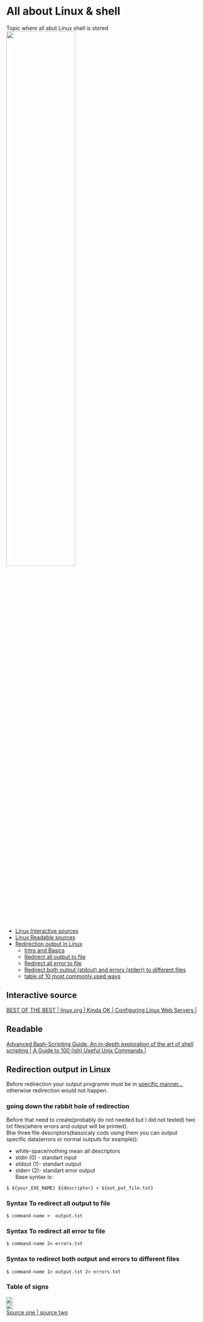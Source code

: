 
# All about Linux & shell
Topic where all abut Linux shell  is stored  
<img src="https://imgur.com/ej7mp6Y.png" width="60%"></img>   
- [Linux Interactive sources](#interactive-source)  
- [Linux Readable sources](#readable)  
- [Redirection output in Linux](#redirection-output-in-linux)
  - [Intro and Basics](#going-down-the-rabbit-hole-of-redirection)
  - [Redirect all output to file](#syntax-to-redirect-all-output-to-file)
  - [Redirect all error to file](#syntax-to-redirect-all-error-to-file)
  - [Redirect both output (stdout) and errors (stderr) to different files](#syntax-to-redirect-both-output-and-errors-to-different-files)
  - [table of 10 most commonly used ways](#table-of-signs)
## Interactive source  
[BEST OF THE BEST | ](https://linuxsurvival.com/linux-tutorial-introduction/)[linux.org | ](http://linuxcommand.org/)[Kinda OK | ](https://commandlinepoweruser.com/)[Configuring Linux Web Servers | ](https://www.udacity.com/course/configuring-linux-web-servers--ud299)  
## Readable  
[Advanced Bash-Scripting Guide. An in-depth exploration of the art of shell scripting | ](http://www.tldp.org/LDP/abs/html/index.html)[A Guide to 100 (ish) Useful Unix Commands | ](http://oliverelliott.org/article/computing/ref_unix/)  

## Redirection output in Linux  
Before redirection your output programm must be in [specific manner...](https://github.com/RazdolbayOne/GuidesPull/blob/master/C++/README.md#stderr-and-stdout) otherwise redirection would not happen.  
### going down the rabbit hole of redirection  
Before that need to create(probably do not needed but I did not tested) two txt files(where errors and output will be printed).  
Btw  three file descriptors(bassicaly cods using them you can output specific data(errors or normal outputs for example)):
* white-space/nothing mean all descriptors  
* stdin (0) - standart input   
* stdout (1)- standart output 
* stderr (2)- standart error output  
Base syntax is:  
```shell  
$ ${your_EXE_NAME} ${descriptor} > ${out_put_file.txt}
```  
### Syntax To redirect all output to file  
```shell  
$ command-name >  output.txt
```  
### Syntax To redirect all error to file  
```shell  
$ command-name 2> errors.txt
```  
### Syntax to redirect both output and errors to different files  
```shell  
$ command-name 1> output.txt 2> errors.txt
```  
### Table of signs  
<img src="https://imgur.com/9phBUso.png" ></img>  
<img src="https://imgur.com/ju7PZZP.png" ></img>  
[Source one | ](https://askubuntu.com/questions/420981/how-do-i-save-terminal-output-to-a-file)[source two](https://www.cyberciti.biz/faq/linux-redirect-error-output-to-file/)

